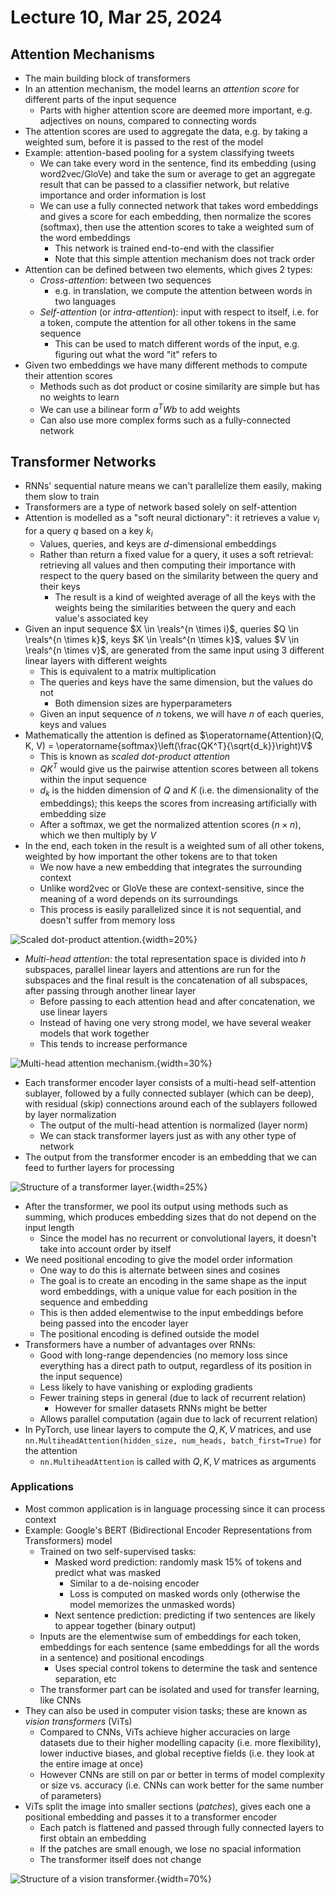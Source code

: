 # Lecture 10, Mar 25, 2024

## Attention Mechanisms

* The main building block of transformers
* In an attention mechanism, the model learns an *attention score* for different parts of the input sequence
	* Parts with higher attention score are deemed more important, e.g. adjectives on nouns, compared to connecting words
* The attention scores are used to aggregate the data, e.g. by taking a weighted sum, before it is passed to the rest of the model
* Example: attention-based pooling for a system classifying tweets
	* We can take every word in the sentence, find its embedding (using word2vec/GloVe) and take the sum or average to get an aggregate result that can be passed to a classifier network, but relative importance and order information is lost
	* We can use a fully connected network that takes word embeddings and gives a score for each embedding, then normalize the scores (softmax), then use the attention scores to take a weighted sum of the word embeddings
		* This network is trained end-to-end with the classifier
		* Note that this simple attention mechanism does not track order
* Attention can be defined between two elements, which gives 2 types:
	* *Cross-attention*: between two sequences
		* e.g. in translation, we compute the attention between words in two languages
	* *Self-attention* (or *intra-attention*): input with respect to itself, i.e. for a token, compute the attention for all other tokens in the same sequence
		* This can be used to match different words of the input, e.g. figuring out what the word "it" refers to
* Given two embeddings we have many different methods to compute their attention scores
	* Methods such as dot product or cosine similarity are simple but has no weights to learn
	* We can use a bilinear form $a^TWb$ to add weights
	* Can also use more complex forms such as a fully-connected network

## Transformer Networks

* RNNs' sequential nature means we can't parallelize them easily, making them slow to train
* Transformers are a type of network based solely on self-attention
* Attention is modelled as a "soft neural dictionary": it retrieves a value $v_i$ for a query $q$ based on a key $k_i$
	* Values, queries, and keys are $d$-dimensional embeddings
	* Rather than return a fixed value for a query, it uses a soft retrieval: retrieving all values and then computing their importance with respect to the query based on the similarity between the query and their keys
		* The result is a kind of weighted average of all the keys with the weights being the similarities between the query and each value's associated key
* Given an input sequence $X \in \reals^{n \times i}$, queries $Q \in \reals^{n \times k}$, keys $K \in \reals^{n \times k}$, values $V \in \reals^{n \times v}$, are generated from the same input using 3 different linear layers with different weights
	* This is equivalent to a matrix multiplication
	* The queries and keys have the same dimension, but the values do not
		* Both dimension sizes are hyperparameters
	* Given an input sequence of $n$ tokens, we will have $n$ of each queries, keys and values
* Mathematically the attention is defined as $\operatorname{Attention}(Q, K, V) = \operatorname{softmax}\left(\frac{QK^T}{\sqrt{d_k}}\right)V$
	* This is known as *scaled dot-product attention*
	* $QK^T$ would give us the pairwise attention scores between all tokens within the input sequence
	* $d_k$ is the hidden dimension of $Q$ and $K$ (i.e. the dimensionality of the embeddings); this keeps the scores from increasing artificially with embedding size
	* After a softmax, we get the normalized attention scores ($n \times n$), which we then multiply by $V$
* In the end, each token in the result is a weighted sum of all other tokens, weighted by how important the other tokens are to that token
	* We now have a new embedding that integrates the surrounding context
	* Unlike word2vec or GloVe these are context-sensitive, since the meaning of a word depends on its surroundings
	* This process is easily parallelized since it is not sequential, and doesn't suffer from memory loss

![Scaled dot-product attention.](./imgs/lec10_1.png){width=20%}

* *Multi-head attention*: the total representation space is divided into $h$ subspaces, parallel linear layers and attentions are run for the subspaces and the final result is the concatenation of all subspaces, after passing through another linear layer
	* Before passing to each attention head and after concatenation, we use linear layers
	* Instead of having one very strong model, we have several weaker models that work together
	* This tends to increase performance

![Multi-head attention mechanism.](./imgs/lec10_2.png){width=30%}

* Each transformer encoder layer consists of a multi-head self-attention sublayer, followed by a fully connected sublayer (which can be deep), with residual (skip) connections around each of the sublayers followed by layer normalization
	* The output of the multi-head attention is normalized (layer norm)
	* We can stack transformer layers just as with any other type of network
* The output from the transformer encoder is an embedding that we can feed to further layers for processing

![Structure of a transformer layer.](./imgs/lec10_3.png){width=25%}

* After the transformer, we pool its output using methods such as summing, which produces embedding sizes that do not depend on the input length
	* Since the model has no recurrent or convolutional layers, it doesn't take into account order by itself
* We need positional encoding to give the model order information
	* One way to do this is alternate between sines and cosines
	* The goal is to create an encoding in the same shape as the input word embeddings, with a unique value for each position in the sequence and embedding
	* This is then added elementwise to the input embeddings before being passed into the encoder layer
	* The positional encoding is defined outside the model
* Transformers have a number of advantages over RNNs:
	* Good with long-range dependencies (no memory loss since everything has a direct path to output, regardless of its position in the input sequence)
	* Less likely to have vanishing or exploding gradients
	* Fewer training steps in general (due to lack of recurrent relation)
		* However for smaller datasets RNNs might be better
	* Allows parallel computation (again due to lack of recurrent relation)
* In PyTorch, use linear layers to compute the $Q, K, V$ matrices, and use `nn.MultiheadAttention(hidden_size, num_heads, batch_first=True)` for the attention
	* `nn.MultiheadAttention` is called with $Q, K, V$ matrices as arguments

### Applications

* Most common application is in language processing since it can process context
* Example: Google's BERT (Bidirectional Encoder Representations from Transformers) model
	* Trained on two self-supervised tasks:
		* Masked word prediction: randomly mask 15% of tokens and predict what was masked
			* Similar to a de-noising encoder
			* Loss is computed on masked words only (otherwise the model memorizes the unmasked words)
		* Next sentence prediction: predicting if two sentences are likely to appear together (binary output)
	* Inputs are the elementwise sum of embeddings for each token, embeddings for each sentence (same embeddings for all the words in a sentence) and positional encodings
		* Uses special control tokens to determine the task and sentence separation, etc
	* The transformer part can be isolated and used for transfer learning, like CNNs
* They can also be used in computer vision tasks; these are known as *vision transformers* (ViTs)
	* Compared to CNNs, ViTs achieve higher accuracies on large datasets due to their higher modelling capacity (i.e. more flexibility), lower inductive biases, and global receptive fields (i.e. they look at the entire image at once)
	* However CNNs are still on par or better in terms of model complexity or size vs. accuracy (i.e. CNNs can work better for the same number of parameters)
* ViTs split the image into smaller sections (*patches*), gives each one a positional embedding and passes it to a transformer encoder
	* Each patch is flattened and passed through fully connected layers to first obtain an embedding
	* If the patches are small enough, we lose no spacial information
	* The transformer itself does not change

![Structure of a vision transformer.](./imgs/lec10_4.png){width=70%}

